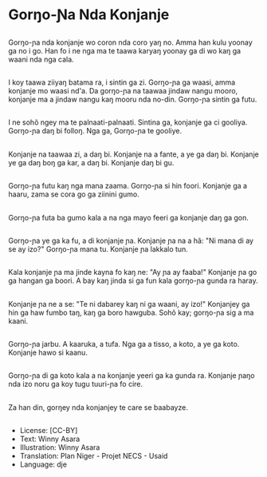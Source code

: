 # Gorŋo-Ɲa Nda Konjanje

##
Gorŋo-ɲa nda konjanje wo coron nda coro yaŋ no. Amma han kulu yoonay ga no i go. Han fo i ne nga ma te taawa karyaŋ yoonay ga di wo kaŋ ga waani nda nga cala.

##
I koy taawa ziiyaŋ batama ra,  i sintin ga zi. Gorŋo-ɲa ga waasi,  amma konjanje mo waasi nd'a. Da gorŋo-ɲa na taawaa jindaw nangu mooro,  konjanje ma a jindaw nangu kaŋ mooru nda no-din. Gorŋo-ɲa sintin ga futu.

##
I ne sohõ ngey ma te palnaati-palnaati. Sintina ga,  konjanje ga ci gooliya. Gorŋo-ɲa daŋ bi folloŋ. Nga ga,  Gorŋo-ɲa te gooliye.

##
Konjanje na taawaa zi,  a daŋ bi. Konjanje na a fante,  a ye ga daŋ bi. Konjanje ye ga daŋ boŋ ga kar,  a daŋ bi. Konjanje daŋ bi gu.

##
Gorŋo-ɲa futu kaŋ nga mana zaama. Gorŋo-ɲa si hin foori. Konjanje ga a haaru,  zama se cora go ga ziinini gumo.

##
Gorŋo-ɲa futa ba gumo kala a na nga mayo feeri ga konjanje daŋ ga gon.

##
Gorŋo-ɲa ye ga ka fu,  a di konjanje ɲa. Konjanje ɲa na a hã: "Ni mana di ay se ay izo?" Gorŋo-ɲa mana tu. Konjanje ɲa lakkalo tun.

##
Kala konjanje ɲa ma jinde kayna fo kaŋ ne: "Ay ɲa ay faaba!" Konjanje ɲa go ga hangan ga boori. A bay kaŋ jinda si ga fun kala gorŋo-ɲa gunda ra haray.

##
Konjanje ɲa ne a se: "Te ni dabarey kaŋ ni ga waani,  ay izo!" Konjanjey ga hin ga haw fumbo taŋ,  kaŋ ga boro hawguba. Sohõ kay; gorŋo-ɲa sig a ma kaani.

##
Gorŋo-ɲa jarbu. A kaaruka,  a tufa. Nga ga a tisso,  a koto,  a ye ga koto. Konjanje hawo si kaanu.

##
Gorŋo-ɲa di ga koto kala a na konjanje yeeri ga ka gunda ra. Konjanje ɲaŋo nda izo noru ga koy tugu tuuri-ɲa fo cire.

##
Za han din,  gorŋey nda konjanjey te care se baabayze.

##
* License: [CC-BY]
* Text: Winny Asara
* Illustration: Winny Asara
* Translation: Plan Niger - Projet NECS - Usaid
* Language: dje
